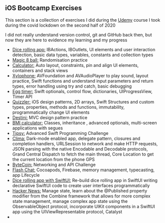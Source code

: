 ## iOS Bootcamp Exercises 





This section is a collection of exercises I did during the [Udemy](https://www.udemy.com/course/ios-13-app-development-bootcamp/?utm_source=adwords&utm_medium=udemyads&utm_campaign=iOSDevelopment_v.PROF_la.EN_cc.ROW_ti.6292&utm_content=deal4584&utm_term=_._ag_85479008314_._ad_437497336317_._kw__._de_c_._dm__._pl__._ti_dsa-774930045049_._li_9043090_._pd__._&matchtype=b&gclid=CjwKCAjwhMmEBhBwEiwAXwFoEZZFJOBxgu67eqHF2oDF22T2HNo0zavN3k0-dJLrg4qZHhtIB8SbrhoC4_EQAvD_BwE) course I took during the covid lockdown on the second half of 2020



I did not really understand version control, git and GitHub back then, but now they are here to evidence my learning and my progress





- [Dice rolling app:](https://github.com/mafebracho/dicee) IBActions, IBOutlets, UI elements and user interaction detection, basic data types, variables, constants and collection types
- [Magic 8 ball:](https://github.com/mafebracho/magic8ball) Randomisation practice
- [Calculator:](https://github.com/mafebracho/calculator) Auto layout, constraints, pin and align UI elements, containers and stack views
- [Xylophone:](https://github.com/mafebracho/xylophone) AVFoundation and AVAudioPlayer to play sound, layout practice, Swift functions and understand input parameters and return types, error handling using try and catch, basic debugging
- [Egg timer:](https://github.com/mafebracho/egg-timer) Swift optionals, control flow, dictionaries, UIProgressView, Timer API
- [Quizzler:](https://github.com/mafebracho/quizzler) iOS design patterns, 2D arrays, Swift Structures and custom types, properties, methods and functions, immutability, programmatically change UI elements
- [Destini:](https://github.com/mafebracho/destini) MVC design pattern practice
- [BMI calculator:](https://github.com/mafebracho/bmi-calculator) Classes, inheritance , advanced optionals, multi-screen applications with segues
- [Tipsy:](https://github.com/mafebracho/tipsy) Advanced Swift Programming Challenge
- [Clima:](https://github.com/mafebracho/clima) Dark-mode enabled app, delegate pattern, closures and completion handlers, URLSession to network and make HTTP requests, JSON parsing with the native Encodable and Decodable protocols, Grand Central Dispatch to fetch the main thread, Core Location to get the current location from the phone GPS
- [ByteCoin:](https://github.com/mafebracho/bytcoin) Networking and API Challenge
- [Flash Chat:](https://github.com/mafebracho/flash-chat) Cocoapods, Firebase, memory management, typecasting, app Lifecycle 
- [Dice rolling app with SwiftUI:](https://github.com/mafebracho/dicee-SwiftUI) Re-build dice rolling app in SwiftUI writing declarative SwiftUI code to create user interfaces programmatically
- [Hacker News:](https://github.com/mafebracho/hacker-news) Manage state, learn about the @Published property modifier from the Combine framework that allows for more complex state management, manage complex app state using the ObservableObject protocol, incorporate UIKit components in a SwiftUI app using the UIViewRepresentable protocol, Catalyst
- 
